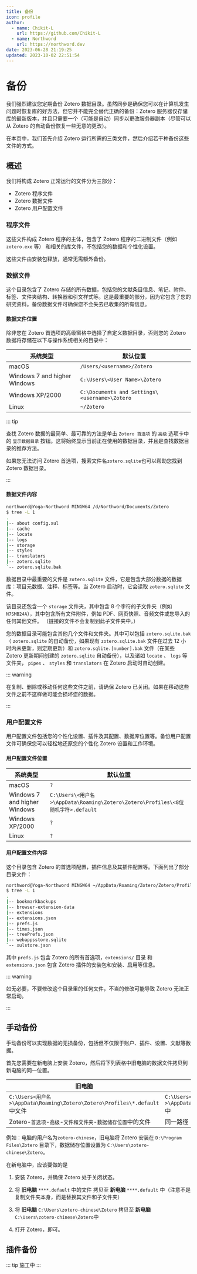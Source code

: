 ```yaml
---
title: 备份
icon: profile
author:
  - name: Chikit-L
    url: https://github.com/Chikit-L
  - name: Northword
    url: https://northword.dev
date: 2023-06-28 21:19:25
updated: 2023-10-02 22:51:54
---
```


# 备份

我们强烈建议您定期备份 Zotero 数据目录。虽然同步是确保您可以在计算机发生问题时恢复库的好方法，但它并不能完全替代正确的备份：Zotero 服务器仅存储库的最新版本，并且只需要一个（可能是自动）同步以更改服务器副本（尽管可以从 Zotero 的自动备份恢复一些无意的更改）。

在本页中，我们首先介绍 Zotero 运行所需的三类文件，然后介绍若干种备份这些文件的方式。

## 概述

我们将构成 Zotero 正常运行的文件分为三部分：

- Zotero 程序文件
- Zotero 数据文件
- Zotero 用户配置文件

### 程序文件

这些文件构成 Zotero 程序的主体，包含了 Zotero 程序的二进制文件（例如 `zotero.exe` 等） 和相关的库文件，不包括您的数据和个性化设置。

这些文件由安装包释放，通常无需额外备份。

### 数据文件

这个目录包含了 Zotero 存储的所有数据，包括您的文献条目信息、笔记、附件、标签、文件夹结构、转换器和引文样式等。这是最重要的部分，因为它包含了您的研究资料。备份数据文件可确保您不会失去已收集的所有信息。

#### 数据文件位置

除非您在 Zotero 首选项的高级窗格中选择了自定义数据目录，否则您的 Zotero 数据将存储在以下与操作系统相关的目录中：

| 系统类型                     | 默认位置                                      |
| ---------------------------- | --------------------------------------------- |
| macOS                        | `/Users/<username>/Zotero`                    |
| Windows 7 and higher Windows | `C:\Users\<User Name>\Zotero`                 |
| Windows XP/2000              | `C:\Documents and Settings\<username>\Zotero` |
| Linux                        | `~/Zotero`                                    |

::: tip

查找 Zotero 数据的最简单、最可靠的方法是单击 `Zotero 首选项` 的 `高级` 选项卡中的 `显示数据目录` 按钮。这将始终显示当前正在使用的数据目录，并且是查找数据目录的推荐方法。

如果您无法访问 Zotero 首选项，搜索文件名`zotero.sqlite`也可以帮助您找到 Zotero 数据目录。

:::

#### 数据文件内容

```bash
northword@Yoga-Northword MINGW64 /d/Northword/Documents/Zotero
$ tree -L 1
.
|-- about config.xul
|-- cache
|-- locate
|-- logs
|-- storage
|-- styles
|-- translators
|-- zotero.sqlite
`-- zotero.sqlite.bak
```

数据目录中最重要的文件是 `zotero.sqlite` 文件，它是包含大部分数据的数据库：项目元数据、注释、标签等。当 Zotero 启动时，它会读取 `zotero.sqlite` 文件。

该目录还包含一个 `storage` 文件夹，其中包含 8 个字符的子文件夹（例如`N7SMB24A`），其中包含所有文件附件，例如 PDF、网页快照、音频文件或您导入的任何其他文件。 （链接的文件不会复制到此子文件夹中。）

您的数据目录可能包含其他几个文件和文件夹。其中可以包括 `zotero.sqlite.bak` （ `zotero.sqlite` 的自动备份，如果现有 `zotero.sqlite.bak` 文件在过去 12 小时内未更新，则定期更新）和 `zotero.sqlite.[number].bak` 文件（在某些 Zotero 更新期间创建的 `zotero.sqlite` 自动备份），以及诸如 `locate` 、 `logs` 等文件夹， `pipes` 、 `styles` 和 `translators` 在 Zotero 启动时自动创建。

::: warning

在复制、删除或移动任何这些文件之前，请确保 Zotero 已关闭。如果在移动这些文件之前不这样做可能会损坏您的数据。

:::

### 用户配置文件

用户配置文件包括您的个性化设置、插件及其配置、数据库位置等。备份用户配置文件可确保您可以轻松地还原您的个性化 Zotero 设置和工作环境。

#### 用户配置文件位置

| 系统类型                     | 默认位置                                                                         |
| ---------------------------- | -------------------------------------------------------------------------------- |
| macOS                        | `?`                                                                              |
| Windows 7 and higher Windows | `C:\Users\<用户名>\AppData\Roaming\Zotero\Zotero\Profiles\<8位随机字符>.default` |
| Windows XP/2000              | `?`                                                                              |
| Linux                        | `?`                                                                              |

#### 用户配置文件内容

这个目录包含 Zotero 的首选项配置，插件信息及其插件配置等。下面列出了部分目录文件：

```bash
northword@Yoga-Northword MINGW64 ~/AppData/Roaming/Zotero/Zotero/Profiles/1y2hj8ud.default
$ tree -L 1
.
|-- bookmarkbackups
|-- browser-extension-data
|-- extensions
|-- extensions.json
|-- prefs.js
|-- times.json
|-- treePrefs.json
|-- webappsstore.sqlite
`-- xulstore.json
```

其中 `prefs.js` 包含 Zotero 的所有首选项，`extensions/` 目录 和 `extensions.json` 包含 Zotero 插件的安装包和安装、启用等信息。

::: warning

如无必要，不要修改这个目录里的任何文件，不当的修改可能导致 Zotero 无法正常启动。

:::

## 手动备份

手动备份可以实现数据的无损备份，包括但不仅限于账户、插件、设置、文献等数据。

首先您需要在新电脑上安装 Zotero，然后将下列表格中旧电脑的数据文件拷贝到新电脑的同一位置。

| 旧电脑                                                                     | 新电脑                                                                 |
| -------------------------------------------------------------------------- | ---------------------------------------------------------------------- |
| `C:\Users<用户名>\AppData\Roaming\Zotero\Zotero\Profiles\*.default` 中文件 | `C:\Users<用户名>\AppData\Roaming\Zotero\Zotero\Profiles\*.default` 中 |
| Zotero-`首选项`-`高级`-`文件和文件夹`-`数据储存位置`中的文件                       | 同一路径                                                               |

例如：电脑的用户名为`zotero-chinese`，旧电脑将 Zotero 安装在 `D:\Program Files\Zotero` 目录下，数据储存位置设置为 `C:\Users\zotero-chinese\Zotero`。

在新电脑中，应该要做的是

1. 安装 Zotero，并确保 Zotero 处于关闭状态。

2. 将 **旧电脑** `****.default` 中的文件 拷贝至 **新电脑** `****.default` 中（注意不是复制文件夹本身，而是替换其文件和子文件夹）

3. 将 **旧电脑** `C:\Users\zotero-chinese\Zotero` 拷贝至 **新电脑** `C:\Users\zotero-chinese\Zotero`中

4. 打开 Zotero，即可。

## 插件备份

::: tip 施工中
:::

